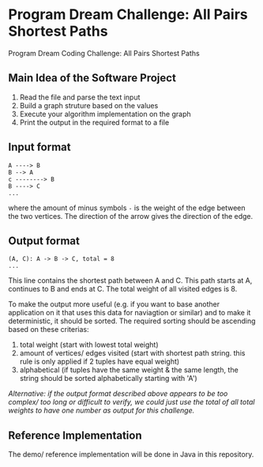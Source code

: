 # Program Dream Challenge: All Pairs Shortest Paths
Program Dream Coding Challenge: All Pairs Shortest Paths

## Main Idea of the Software Project
 1. Read the file and parse the text input
 2. Build a graph struture based on the values
 3. Execute your algorithm implementation on the graph
 4. Print the output in the required format to a file

## Input format
```
A ----> B
B --> A
c --------> B
B ----> C
...
```
where the amount of minus symbols `-` is the weight of the edge between the two vertices. The direction of the arrow gives the direction of the edge.

## Output format
```
(A, C): A -> B -> C, total = 8
...
```
This line contains the shortest path between A and C. This path starts at A, continues to B and ends at C. The total weight of all visited edges is 8.  

To make the output more useful (e.g. if you want to base another application on it that uses this data for naviagtion or similar) and to make it deterministic, it should be sorted.
The required sorting should be ascending based on these criterias:
1. total weight (start with lowest total weight)
2. amount of vertices/ edges visited (start with shortest path string. this rule is only applied if 2 tuples have equal weight)
3. alphabetical (if tuples have the same weight & the same length, the string should be sorted alphabetically starting with 'A')

*Alternative: if the output format described above appears to be too complex/ too long or difficult to verify, we could just use the total of all total weights to have one number as output for this challenge.*

## Reference Implementation
The demo/ reference implementation will be done in Java in this repository.